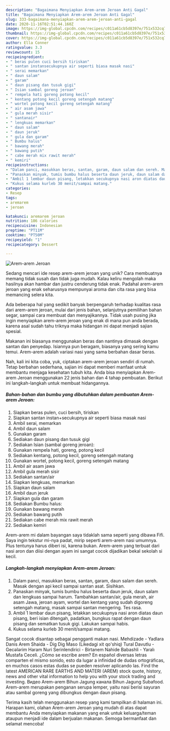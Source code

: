 ```yaml
---
description: "Bagaimana Menyiapkan Arem-arem Jeroan Anti Gagal"
title: "Bagaimana Menyiapkan Arem-arem Jeroan Anti Gagal"
slug: 333-bagaimana-menyiapkan-arem-arem-jeroan-anti-gagal
date: 2020-11-16T02:51:44.160Z
image: https://img-global.cpcdn.com/recipes/c011a61cb5d8397e/751x532cq70/arem-arem-jeroan-foto-resep-utama.jpg
thumbnail: https://img-global.cpcdn.com/recipes/c011a61cb5d8397e/751x532cq70/arem-arem-jeroan-foto-resep-utama.jpg
cover: https://img-global.cpcdn.com/recipes/c011a61cb5d8397e/751x532cq70/arem-arem-jeroan-foto-resep-utama.jpg
author: Ella Conner
ratingvalue: 3.3
reviewcount: 15
recipeingredient:
- " beras pulen cuci bersih tiriskan"
- " santan instansecukupnya air seperti biasa masak nasi"
- " serai memarkan"
- " daun salam"
- " garam"
- " daun pisang dan tusuk gigi"
- " Isian sambal goreng jeroan"
- " rempela hati goreng potong kecil"
- " kentang potong kecil goreng setengah matang"
- " wortel potong kecil goreng setengah matang"
- " air asam jawa"
- " gula merah sisir"
- " santanair"
- " lengkuas memarkan"
- " daun salam"
- " daun jeruk"
- " gula dan garam"
- " Bumbu halus"
- " bawang merah"
- " bawang putih"
- " cabe merah mix rawit merah"
- " kemiri"
recipeinstructions:
- "Dalam panci, masukkan beras, santan, garam, daun salam dan sereh. Masak dengan api kecil sampai santan asat. Sisihkan."
- "Panaskan minyak, tumis bumbu halus beserta daun jeruk, daun salam dan lengkuas sampai harum. Tambahkan santan/air, gula merah, air asam Jawa, jeroan ayam, wortel dan kentang yang sudah digoreng setengah matang, masak sampai santan mengering. Tes rasa."
- "Ambil 1 lembar daun pisang, letakkan secukupnya nasi aron diatas daun pisang, beri isian ditengah, padatkan, bungkus rapat dengan daun pisang dan sematkan tusuk gigi. Lakukan sampai habis."
- "Kukus selama kurleb 30 menit/sampai matang."
categories:
- Resep
tags:
- aremarem
- jeroan

katakunci: aremarem jeroan 
nutrition: 186 calories
recipecuisine: Indonesian
preptime: "PT11M"
cooktime: "PT50M"
recipeyield: "1"
recipecategory: Dessert

---
```



![Arem-arem Jeroan](https://img-global.cpcdn.com/recipes/c011a61cb5d8397e/751x532cq70/arem-arem-jeroan-foto-resep-utama.jpg)

Sedang mencari ide resep arem-arem jeroan yang unik? Cara membuatnya memang tidak susah dan tidak juga mudah. Kalau keliru mengolah maka hasilnya akan hambar dan justru cenderung tidak enak. Padahal arem-arem jeroan yang enak seharusnya mempunyai aroma dan cita rasa yang bisa memancing selera kita.

Ada beberapa hal yang sedikit banyak berpengaruh terhadap kualitas rasa dari arem-arem jeroan, mulai dari jenis bahan, selanjutnya pemilihan bahan segar, sampai cara membuat dan menyajikannya. Tidak usah pusing jika ingin menyiapkan arem-arem jeroan yang enak di mana pun anda berada, karena asal sudah tahu triknya maka hidangan ini dapat menjadi sajian spesial.

Makanan ini biasanya menggunakan beras dan nantinya dimasak dengan santan dan penyedap. Isiannya pun beragam, biasanya yang sering kamu temui. Arem-arem adalah variasi nasi yang sama berbahan dasar beras.


Nah, kali ini kita coba, yuk, ciptakan arem-arem jeroan sendiri di rumah. Tetap berbahan sederhana, sajian ini dapat memberi manfaat untuk membantu menjaga kesehatan tubuh kita. Anda bisa menyiapkan Arem-arem Jeroan menggunakan 22 jenis bahan dan 4 tahap pembuatan. Berikut ini langkah-langkah untuk membuat hidangannya.

<!--inarticleads1-->

##### Bahan-bahan dan bumbu yang dibutuhkan dalam pembuatan Arem-arem Jeroan:

1. Siapkan  beras pulen, cuci bersih, tiriskan
1. Siapkan  santan instan+secukupnya air seperti biasa masak nasi
1. Ambil  serai, memarkan
1. Ambil  daun salam
1. Gunakan  garam
1. Sediakan  daun pisang dan tusuk gigi
1. Sediakan  Isian (sambal goreng jeroan):
1. Gunakan  rempela hati, goreng, potong kecil
1. Sediakan  kentang, potong kecil, goreng setengah matang
1. Gunakan  wortel, potong kecil, goreng setengah matang
1. Ambil  air asam jawa
1. Ambil  gula merah sisir
1. Sediakan  santan/air
1. Siapkan  lengkuas, memarkan
1. Siapkan  daun salam
1. Ambil  daun jeruk
1. Siapkan  gula dan garam
1. Sediakan  Bumbu halus:
1. Gunakan  bawang merah
1. Sediakan  bawang putih
1. Sediakan  cabe merah mix rawit merah
1. Sediakan  kemiri


Arem-arem mi dalam bayangan saya tidaklah sama seperti yang dibawa Fifi. Saya ingin tekstur mi-nya padat, mirip seperti arem-arem nasi umumnya. Plus tentunya harus diberi isi, karena bukan. Arem-arem yang terbuat dari nasi aron dan diisi dengan ayam ini sangat cocok dijadikan bekal sekolah si kecil. 

<!--inarticleads2-->

##### Langkah-langkah menyiapkan Arem-arem Jeroan:

1. Dalam panci, masukkan beras, santan, garam, daun salam dan sereh. Masak dengan api kecil sampai santan asat. Sisihkan.
1. Panaskan minyak, tumis bumbu halus beserta daun jeruk, daun salam dan lengkuas sampai harum. Tambahkan santan/air, gula merah, air asam Jawa, jeroan ayam, wortel dan kentang yang sudah digoreng setengah matang, masak sampai santan mengering. Tes rasa.
1. Ambil 1 lembar daun pisang, letakkan secukupnya nasi aron diatas daun pisang, beri isian ditengah, padatkan, bungkus rapat dengan daun pisang dan sematkan tusuk gigi. Lakukan sampai habis.
1. Kukus selama kurleb 30 menit/sampai matang.


Sangat cocok disantap sebagai pengganti makan nasi. Mehdizade - Yadlara Danis Arem Shaida - Dig Dig Maso (Likedagi xit qo&#39;shiq) Tural Davutlu - Gecələrim Haram Nuri Serinlendirici - Birtanem Nahide Babashli - Yaralı Mustafa Ceceli. ¿Cómo se escribe arem? En español diversas letras comparten el mismo sonido, esto da lugar a infinidad de dudas ortográficas, en muchos casos estas dudas se pueden resolver aplicando las. Find the latest AMERICAN RARE EARTHS AND MATERI (AREM) stock quote, history, news and other vital information to help you with your stock trading and investing. Видео Arem-arem Bihun Jagung канала Bihun Jagung Subafood. Arem-arem merupakan penganan serupa lemper, yaitu nasi berisi sayuran atau sambal goreng yang dibungkus dengan daun pisang. 

Terima kasih telah menggunakan resep yang kami tampilkan di halaman ini. Harapan kami, olahan Arem-arem Jeroan yang mudah di atas dapat membantu Anda menyiapkan makanan yang enak untuk keluarga/teman ataupun menjadi ide dalam berjualan makanan. Semoga bermanfaat dan selamat mencoba!
